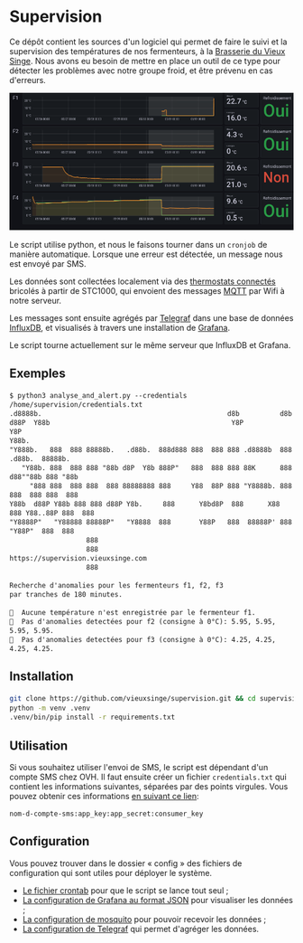 # Supervision

Ce dépôt contient les sources d'un logiciel qui permet de faire le suivi et la supervision des températures de nos fermenteurs, à la [Brasserie du Vieux Singe](https://www.vieuxsinge.com). Nous avons eu besoin de mettre en place un outil de ce type pour détecter les problèmes avec notre groupe froid, et être prévenu en cas d'erreurs.

![Capture de l'interface de Grafana](interface.png)

Le script utilise python, et nous le faisons tourner dans un `cronjob` de manière automatique. Lorsque une erreur est détectée, un message nous est envoyé par SMS.

Les données sont collectées localement via des [thermostats connectés](https://github.com/vieuxsinge/stc1000esp) bricolés à partir de STC1000, qui envoient des messages [MQTT](https://mqtt.org/) par Wifi à notre serveur.

Les messages sont ensuite agrégés par [Telegraf](https://www.influxdata.com/time-series-platform/telegraf/) dans une base de données [InfluxDB](https://www.influxdata.com/), et visualisés à travers une installation de [Grafana](https://grafana.com/).

Le script tourne actuellement sur le même serveur que InfluxDB et Grafana.

## Exemples

```
$ python3 analyse_and_alert.py --credentials /home/supervision/credentials.txt
.d8888b.                                              d8b          d8b
d88P  Y88b                                             Y8P          Y8P
Y88b.
"Y888b.   888  888 88888b.   .d88b.  888d888 888  888 888 .d8888b  888  .d88b.  88888b.
   "Y88b. 888  888 888 "88b d8P  Y8b 888P"   888  888 888 88K      888 d88""88b 888 "88b
     "888 888  888 888  888 88888888 888     Y88  88P 888 "Y8888b. 888 888  888 888  888
Y88b  d88P Y88b 888 888 d88P Y8b.     888      Y8bd8P  888      X88 888 Y88..88P 888  888
"Y8888P"   "Y88888 88888P"   "Y8888  888       Y88P   888  88888P' 888  "Y88P"  888  888
                   888
                   888                  https://supervision.vieuxsinge.com
                   888

Recherche d'anomalies pour les fermenteurs f1, f2, f3
par tranches de 180 minutes.

🤷  Aucune température n'est enregistrée par le fermenteur f1.
🎉  Pas d'anomalies detectées pour f2 (consigne à 0°C): 5.95, 5.95, 5.95, 5.95.
🎉  Pas d'anomalies detectées pour f3 (consigne à 0°C): 4.25, 4.25, 4.25, 4.25.
```

## Installation

```bash
git clone https://github.com/vieuxsinge/supervision.git && cd supervision
python -m venv .venv
.venv/bin/pip install -r requirements.txt
```

## Utilisation

Si vous souhaitez utiliser l'envoi de SMS, le script est dépendant d'un compte SMS chez OVH.
Il faut ensuite créer un fichier `credentials.txt` qui contient les informations suivantes, séparées par des points virgules. Vous pouvez obtenir ces informations [en suivant ce lien](https://eu.api.ovh.com/createToken/index.cgi?GET=/sms&GET=/sms/*/jobs/&POST=/sms/*/jobs/):

```
nom-d-compte-sms:app_key:app_secret:consumer_key
```


## Configuration

Vous pouvez trouver dans le dossier « config » des fichiers de configuration qui sont utiles pour déployer le système.

- [Le fichier crontab](config/crontab) pour que le script se lance tout seul ;
- [La configuration de Grafana au format JSON](config/grafana.json) pour visualiser les données ;
- [La configuration de mosquito](config/mosquito.conf) pour pouvoir recevoir les données ;
- [La configuration de Telegraf](config/telegraf.conf) qui permet d'agréger les données.

